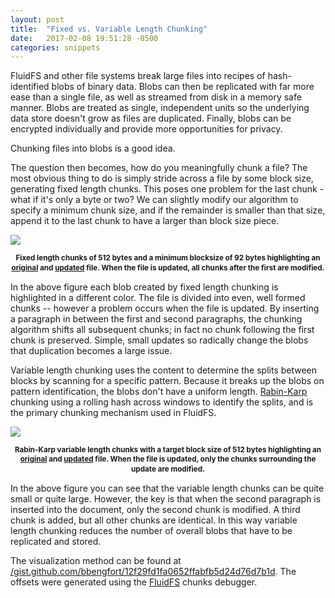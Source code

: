 ```yaml
---
layout: post
title:  "Fixed vs. Variable Length Chunking"
date:   2017-02-08 19:51:28 -0500
categories: snippets
---
```


FluidFS and other file systems break large files into recipes of hash-identified blobs of binary data. Blobs can then be replicated with far more ease than a single file, as well as streamed from disk in a memory safe manner. Blobs are treated as single, independent units so the underlying data store doesn't grow as files are duplicated. Finally, blobs can be encrypted individually and provide more opportunities for privacy.

Chunking files into blobs is a good idea.

The question then becomes, how do you meaningfully chunk a file? The most obvious thing to do is simply stride across a file by some block size, generating fixed length chunks. This poses one problem for the last chunk - what if it's only a byte or two? We can slightly modify our algorithm to specify a minimum chunk size, and if the remainder is smaller than that size, append it to the last chunk to have a larger than block size piece.

<img src="{{site.base_url }}/assets/images/2017-02-08-fixed-length-chunking.png" usemap="#fixedmap">

<map name="fixedmap">
    <area shape="rect" coords="0,0,324,279" href="{{site.base_url }}/assets/images/2017-02-08-lorem-fixed-chunks.png" alt="Original with Fixed Length Chunks">
    <area shape="rect" coords="324,0,648,279" href="{{site.base_url }}/assets/images/2017-02-08-lorem-insert-fixed-chunks.png" alt="Updated with Fixed Length Chunks">
</map>

<p style="text-align:center; line-height:1.1em"><small><strong>Fixed length chunks of 512 bytes and a minimum blocksize of 92 bytes highlighting an <a href="{{site.base_url }}/assets/images/2017-02-08-lorem-fixed-chunks.png">original</a> and <a href="{{site.base_url }}/assets/images/2017-02-08-lorem-insert-fixed-chunks.png">updated</a> file. When the file is updated, all chunks after the first are modified.</strong></small></p>

In the above figure each blob created by fixed length chunking is highlighted in a different color. The file is divided into even, well formed chunks -- however a problem occurs when the file is updated. By inserting a paragraph in between the first and second paragraphs, the chunking algorithm shifts all subsequent chunks; in fact no chunk following the first chunk is preserved. Simple, small updates so radically change the blobs that duplication becomes a large issue.

Variable length chunking uses the content to determine the splits between blocks by scanning for a specific pattern. Because it breaks up the blobs on pattern identification, the blobs don't have a uniform length.  [Rabin-Karp](https://github.com/YADL/yadl/wiki/Rabin-Karp-for-Variable-Chunking) chunking using a rolling hash across windows to identify the splits, and is the primary chunking mechanism used in FluidFS.

<img src="{{site.base_url }}/assets/images/2017-02-08-variable-chunking.png" usemap="#variablemap">

<map name="variablemap">
    <area shape="rect" coords="0,0,324,279" href="{{site.base_url }}/assets/images/2017-02-08-lorem-variable-chunks.png" alt="Original with Variable Chunks">
    <area shape="rect" coords="324,0,648,279" href="{{site.base_url }}/assets/images/2017-02-08-lorem-insert-variable-chunks.png" alt="Updated with Variable Chunks">
</map>

<p style="text-align:center; line-height:1.1em"><small><strong>Rabin-Karp variable length chunks with a target block size of 512 bytes highlighting an <a href="{{site.base_url }}/assets/images/2017-02-08-lorem-variable-chunks.png">original</a> and <a href="{{site.base_url }}/assets/images/2017-02-08-lorem-insert-variable-chunks.png">updated</a> file. When the file is updated, only the chunks surrounding the update are modified.</strong></small></p>

In the above figure you can see that the variable length chunks can be quite small or quite large. However, the key is that when the second paragraph is inserted into the document, only the second chunk is modified. A third chunk is added, but all other chunks are identical. In this way variable length chunking reduces the number of overall blobs that have to be replicated and stored.

The visualization method can be found at [/gist.github.com/bbengfort/12f29fd1fa0652ffabfb5d24d76d7b1d](https://gist.github.com/bbengfort/12f29fd1fa0652ffabfb5d24d76d7b1d). The offsets were generated using the [FluidFS](https://github.com/bbengfort/fluidfs) chunks debugger.  
